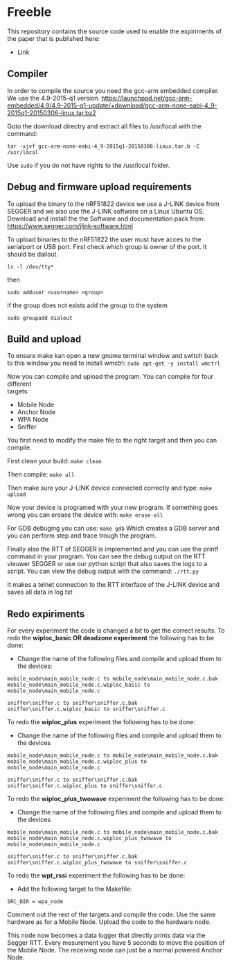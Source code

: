 # Freeble
This repository contains the source code used to enable the expiriments of the paper that is published here:
- Link

## Compiler
In order to compile the source you need the gcc-arm embedded compiler. We use the 4.9-2015-q1 version.
https://launchpad.net/gcc-arm-embedded/4.9/4.9-2015-q1-update/+download/gcc-arm-none-eabi-4_9-2015q1-20150306-linux.tar.bz2

Goto the download directry and extract all files to /usr/local with the command:
```
tar -xjvf gcc-arm-none-eabi-4_9-2015q1-20150306-linux.tar.b -C /usr/local
```
Use `sudo` if you do not have rights to the /usr/local folder.

## Debug and firmware upload requirements
To upload the binary to the nRF51822 device we use a J-LINK device from SEGGER and we also use the J-LINK software on a Linux Ubuntu OS. Download and install the the Software and documentation pack from:
https://www.segger.com/jlink-software.html

To upload binaries to the nRF51822 the user must have acces to the serialport or USB port. First check which group is owner of the port. It should be dailout.
```
ls -l /dev/tty*
```
then 
```
sudo adduser <username> <group>
```
if the group does not exists add the group to the system
```
sudo groupadd dialout
```

## Build and upload
To ensure make kan open a new gnome terminal window and switch back to this window you need to install wmctrl:
`sudo apt-get -y install wmctrl`

Now you can compile and upload the program. You can compile for four different  
targets:
 - Mobile Node
 - Anchor Node
 - WPA Node
 - Sniffer

You first need to modify the make file to the right target and then you can compile.

First clean your build:
`make clean`

Then compile:
`make all`

Then make sure your J-LINK device connected correctly and type:
`make upload` 

Now your device is programed with your new program. If something goes wrong you can erease the device with:
`make erase-all`

For GDB debuging you can use:
`make gdb`
Which creates a GDB server and you can perform step and trace trough the program.

Finally also the RTT of SEGGER is implemented and you can use the printf command in your program. You can see the debug output on the RTT vieuwer SEGGER or use our python script that also saves the logs to a script. You can view the debug output with the command:
`./rtt.py`

It makes a telnet connection to the RTT interface of the J-LINK device and saves all data in log.txt

## Redo expiriments
For every experiment the code is changed a bit to get the correct results. To redo the **wiploc_basic OR deadzone experiment** the following has to be done:
- Change the name of the following files and compile and upload them to the devices:
```
mobile_node\main_mobile_node.c to mobile_node\main_mobile_node.c.bak
mobile_node\main_mobile_node.c.wiploc_basic to mobile_node\main_mobile_node.c

sniffer\sniffer.c to sniffer\sniffer.c.bak
sniffer\sniffer.c.wiploc_basic to sniffer\sniffer.c
```

To redo the **wiploc_plus** experiment the following has to be done:
- Change the name of the following files and compile and upload them to the devices
```
mobile_node\main_mobile_node.c to mobile_node\main_mobile_node.c.bak
mobile_node\main_mobile_node.c.wiploc_plus to mobile_node\main_mobile_node.c

sniffer\sniffer.c to sniffer\sniffer.c.bak
sniffer\sniffer.c.wiploc_plus to sniffer\sniffer.c
```	

To redo the **wiploc_plus_twowave** experiment the following has to be done:
- Change the name of the following files and compile and upload them to the devices
```
mobile_node\main_mobile_node.c to mobile_node\main_mobile_node.c.bak
mobile_node\main_mobile_node.c.wiploc_plus_twowave to mobile_node\main_mobile_node.c

sniffer\sniffer.c to sniffer\sniffer.c.bak
sniffer\sniffer.c.wiploc_plus_twowave to sniffer\sniffer.c
```

To redo the **wpt_rssi** experiment the following has to be done:
- Add the following target to the Makefile:
```
SRC_DIR = wpa_node
```

Comment out the rest of the targets and compile the code. Use the same hardware as for a Mobile Node. Upload the code to the hardware node.

This node now becomes a data logger that directly prints data via the Segger RTT.
Every mesurement you have 5 seconds to move the position of the Mobile Node.
The receiving node can just be a normal powered Anchor Node.